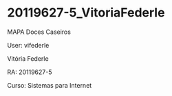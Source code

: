 # 20119627-5_VitoriaFederle
MAPA Doces Caseiros
<?php
  <p>User: vifederle</p>
  <p>Vitória Federle</p>
  <p>RA: 20119627-5</p>
  <p>Curso: Sistemas para Internet</p>
